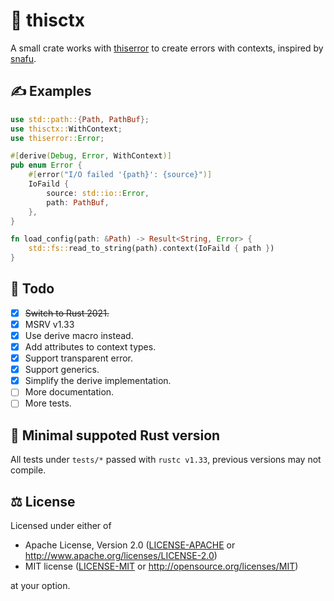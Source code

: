 # 🎈 thisctx

A small crate works with [thiserror](https://crates.io/crates/thiserror) to
create errors with contexts, inspired by
[snafu](https://crates.io/crates/snafu).

## ✍️ Examples

```rust
use std::path::{Path, PathBuf};
use thisctx::WithContext;
use thiserror::Error;

#[derive(Debug, Error, WithContext)]
pub enum Error {
    #[error("I/O failed '{path}': {source}")]
    IoFaild {
        source: std::io::Error,
        path: PathBuf,
    },
}

fn load_config(path: &Path) -> Result<String, Error> {
    std::fs::read_to_string(path).context(IoFaild { path })
}
```

## 📝 Todo

- [x] ~~Switch to Rust 2021.~~
- [x] MSRV v1.33
- [x] Use derive macro instead.
- [x] Add attributes to context types.
- [x] Support transparent error.
- [x] Support generics.
- [x] Simplify the derive implementation.
- [ ] More documentation.
- [ ] More tests.

## 🚩 Minimal suppoted Rust version

All tests under `tests/*` passed with `rustc v1.33`, previous versions may not
compile.

## ⚖️ License

Licensed under either of

- Apache License, Version 2.0 ([LICENSE-APACHE](LICENSE-APACHE) or
  <http://www.apache.org/licenses/LICENSE-2.0>)
- MIT license ([LICENSE-MIT](LICENSE-MIT) or
  <http://opensource.org/licenses/MIT>)

at your option.
